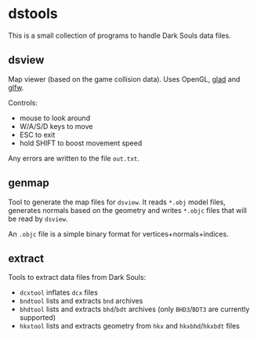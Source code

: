 # dstools
This is a small collection of programs to handle Dark Souls data files.

## dsview

Map viewer (based on the game collision data). Uses OpenGL, [glad](https://github.com/Dav1dde/glad) and [glfw](http://www.glfw.org/).

Controls:

- mouse to look around
- W/A/S/D keys to move
- ESC to exit
- hold SHIFT to boost movement speed

Any errors are written to the file `out.txt`.


## genmap

Tool to generate the map files for `dsview`. It reads `*.obj` model files, generates normals based on the geometry and writes `*.objc` files that will be read by `dsview`.

An `.objc` file is a simple binary format for vertices+normals+indices.


## extract

Tools to extract data files from Dark Souls:

- `dcxtool` inflates `dcx` files
- `bndtool` lists and extracts `bnd` archives
- `bhdtool` lists and extracts `bhd`/`bdt` archives (only `BHD3`/`BDT3` are currently supported)
- `hkxtool` lists and extracts geometry from `hkx` and `hkxbhd`/`hkxbdt` files
